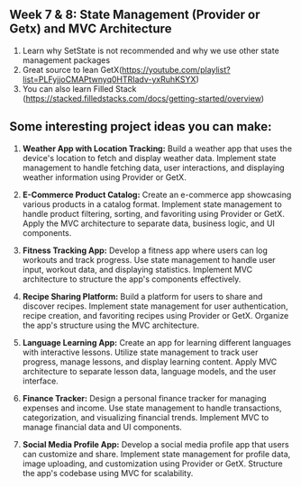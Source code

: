 ## Week 7 & 8: State Management (Provider or Getx) and MVC Architecture
1. Learn why SetState is not recommended and why we use other state management packages
2. Great source to lean GetX(https://youtube.com/playlist?list=PLFyjjoCMAPtwnyq0HTRIadv-yxRuhKSYX)
3. You can also learn Filled Stack (https://stacked.filledstacks.com/docs/getting-started/overview)

## Some interesting project ideas you can make:
1. **Weather App with Location Tracking:**
   Build a weather app that uses the device's location to fetch and display weather data. Implement state management to handle fetching data, user interactions, and displaying weather information using Provider or GetX.

2. **E-Commerce Product Catalog:**
   Create an e-commerce app showcasing various products in a catalog format. Implement state management to handle product filtering, sorting, and favoriting using Provider or GetX. Apply the MVC architecture to separate data, business logic, and UI components.

3. **Fitness Tracking App:**
   Develop a fitness app where users can log workouts and track progress. Use state management to handle user input, workout data, and displaying statistics. Implement MVC architecture to structure the app's components effectively.

4. **Recipe Sharing Platform:**
   Build a platform for users to share and discover recipes. Implement state management for user authentication, recipe creation, and favoriting recipes using Provider or GetX. Organize the app's structure using the MVC architecture.

5. **Language Learning App:**
   Create an app for learning different languages with interactive lessons. Utilize state management to track user progress, manage lessons, and display learning content. Apply MVC architecture to separate lesson data, language models, and the user interface.

6. **Finance Tracker:**
   Design a personal finance tracker for managing expenses and income. Use state management to handle transactions, categorization, and visualizing financial trends. Implement MVC to manage financial data and UI components.

7. **Social Media Profile App:**
   Develop a social media profile app that users can customize and share. Implement state management for profile data, image uploading, and customization using Provider or GetX. Structure the app's codebase using MVC for scalability.
